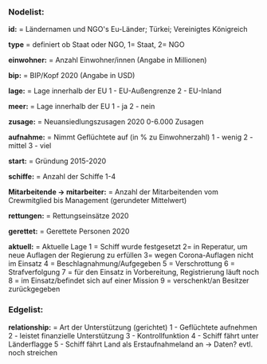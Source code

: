 ### **Nodelist:**

**id:**
= Ländernamen und NGO's
Eu-Länder; Türkei; Vereinigtes Königreich

**type**
= definiert ob Staat oder NGO, 1= Staat, 2= NGO

**einwohner:**
= Anzahl Einwohner/innen (Angabe in Millionen)

**bip:**
= BIP/Kopf 2020 (Angabe in USD)

**lage:**
= Lage innerhalb der EU
1 - EU-Außengrenze
2 - EU-Inland

**meer:**
= Lage innerhalb der EU
1 - ja
2 - nein

**zusage:**
= Neuansiedlungszusagen 2020
0-6.000 Zusagen

**aufnahme:**
= Nimmt Geflüchtete auf (in % zu Einwohnerzahl)
1 - wenig 
2 - mittel
3 - viel

**start:**
= Gründung
2015-2020

**schiffe:**
= Anzahl der Schiffe
1-4

**Mitarbeitende → mitarbeiter:**
= Anzahl der Mitarbeitenden
vom Crewmitglied bis Management (gerundeter Mittelwert)

**rettungen:**
= Rettungseinsätze 2020

**gerettet:**
= Gerettete Personen 2020

**aktuell:**
= Aktuelle Lage
1 = Schiff wurde festgesetzt
2= in Reperatur, um neue Auflagen der Regierung zu erfüllen
3= wegen Corona-Auflagen nicht im Einsatz
4 = Beschlagnahmung/Aufgegeben
5 = Verschrottung
6 = Strafverfolgung
7 = für den Einsatz in Vorbereitung, Registrierung läuft noch
8 = im Einsatz/befindet sich auf einer Mission
9 = verschenkt/an Besitzer zurückgegeben

### Edgelist:

**relationship:**
= Art der Unterstützung (gerichtet)
1 - Geflüchtete aufnehmen
2 - leistet finanzielle Unterstützung
3 - Kontrollfunktion
4 - Schiff fährt unter Länderflagge
5 - Schiff fährt Land als Erstaufnahmeland an → Daten? evtl. noch streichen

